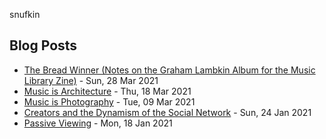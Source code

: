 snufkin

## Blog Posts
<!-- blog starts -->
* [The Bread Winner (Notes on the Graham Lambkin Album for the Music Library Zine)](https://snufk.in/blog/the-breadwinner.html) - Sun, 28 Mar 2021
* [Music is Architecture](https://snufk.in/blog/music-architecture.html) - Thu, 18 Mar 2021
* [Music is Photography](https://snufk.in/blog/music-photography.html) - Tue, 09 Mar 2021
* [Creators and the Dynamism of the Social Network](https://snufk.in/blog/creators-social-networks.html) - Sun, 24 Jan 2021
* [Passive Viewing](https://snufk.in/blog/passive-viewing.html) - Mon, 18 Jan 2021
<!-- blog ends -->
